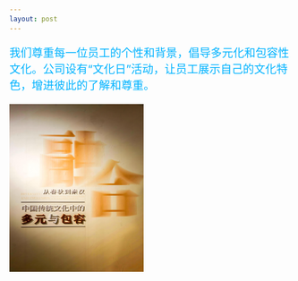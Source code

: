 ```yaml
---
layout: post
---
```

<div class="container">
	<div class="row" rows="8">
	    <div class="col-md-6">
			<p style="color: rgb(0, 179, 255); font-size: 20px;">我们尊重每一位员工的个性和背景，倡导多元化和包容性文化。公司设有“文化日”活动，让员工展示自己的文化特色，增进彼此的了解和尊重。</p>
        </div>
		<div class="col-md-3 ">
			<div class="thumbnail">
				<img src="多元与包容.jpg" style="width: 240px;height: 300px;">
			</div>
		</div>
	</div>
</div>
